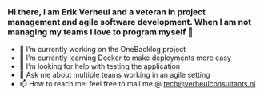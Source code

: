 ### Hi there, I am Erik Verheul and a veteran in project management and agile software development. When I am not managing my teams I love to program myself 👋

- 🔭 I’m currently working on the OneBacklog project
- 🌱 I’m currently learning Docker to make deployments more easy
- 🤔 I’m looking for help with testing the application
- 💬 Ask me about multiple teams working in an agile setting 
- 📫 How to reach me: feel free to mail me @ tech@verheulconsultants.nl
